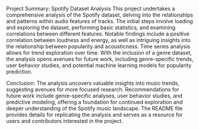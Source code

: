 Project Summary: Spotify Dataset Analysis
This project undertakes a comprehensive analysis of the Spotify dataset, delving into the relationships and patterns within audio features of tracks. The initial steps involve loading and exploring the dataset, performing basic statistics, and examining correlations between different features. Notable findings include a positive correlation between loudness and energy, as well as intriguing insights into the relationship between popularity and acousticness. Time series analysis allows for trend exploration over time. With the inclusion of a genre dataset, the analysis opens avenues for future work, including genre-specific trends, user behavior studies, and potential machine learning models for popularity prediction.

Conclusion:
The analysis uncovers valuable insights into music trends, suggesting avenues for more focused research. Recommendations for future work include genre-specific analyses, user behavior studies, and predictive modeling, offering a foundation for continued exploration and deeper understanding of the Spotify music landscape. The README file provides details for replicating the analysis and serves as a resource for users and contributors interested in the project.
